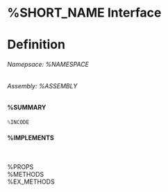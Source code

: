 # %SHORT_NAME Interface
# Definition

<h6 class="title-sub">Namepsace: %NAMESPACE</h6>
<h6 class="title-sub">Assembly: %ASSEMBLY</h6>

#### %SUMMARY
```c#
%INCODE
```
#### %IMPLEMENTS

<br>

%PROPS  
%METHODS  
%EX_METHODS  
